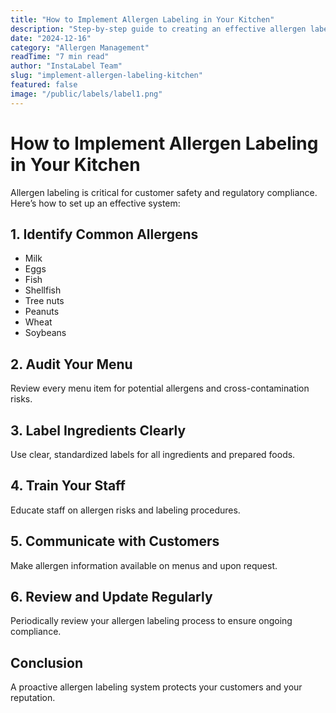 ```yaml
---
title: "How to Implement Allergen Labeling in Your Kitchen"
description: "Step-by-step guide to creating an effective allergen labeling system that protects your customers and your business."
date: "2024-12-16"
category: "Allergen Management"
readTime: "7 min read"
author: "InstaLabel Team"
slug: "implement-allergen-labeling-kitchen"
featured: false
image: "/public/labels/label1.png"
---
```


# How to Implement Allergen Labeling in Your Kitchen

Allergen labeling is critical for customer safety and regulatory compliance. Here’s how to set up an effective system:

## 1. Identify Common Allergens

- Milk
- Eggs
- Fish
- Shellfish
- Tree nuts
- Peanuts
- Wheat
- Soybeans

## 2. Audit Your Menu

Review every menu item for potential allergens and cross-contamination risks.

## 3. Label Ingredients Clearly

Use clear, standardized labels for all ingredients and prepared foods.

## 4. Train Your Staff

Educate staff on allergen risks and labeling procedures.

## 5. Communicate with Customers

Make allergen information available on menus and upon request.

## 6. Review and Update Regularly

Periodically review your allergen labeling process to ensure ongoing compliance.

## Conclusion

A proactive allergen labeling system protects your customers and your reputation. 